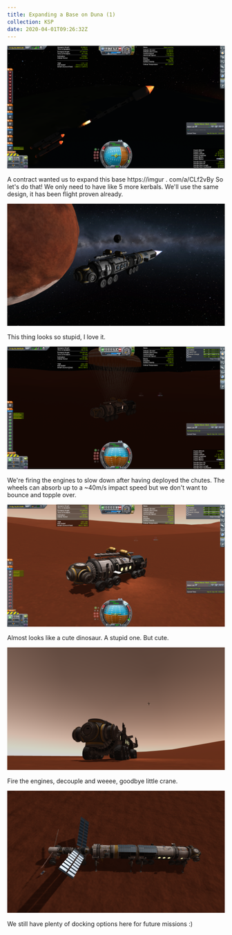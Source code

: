 ```yaml
---
title: Expanding a Base on Duna (1)
collection: KSP
date: 2020-04-01T09:26:32Z
---
```



![](/assets/images/KSP/imgur/5nRJy0L%20-%20Expanding%20a%20Base%20on%20Duna%20%281%29/imgur_5nRJy0L_001_zMCVLaj.png)

A contract wanted us to expand this base https://imgur . com/a/CLf2vBy
So let's do that! We only need to have like 5 more kerbals.
We'll use the same design, it has been flight proven already.

![](/assets/images/KSP/imgur/5nRJy0L%20-%20Expanding%20a%20Base%20on%20Duna%20%281%29/imgur_5nRJy0L_002_snuMwy6.png)

This thing looks so stupid, I love it.

![](/assets/images/KSP/imgur/5nRJy0L%20-%20Expanding%20a%20Base%20on%20Duna%20%281%29/imgur_5nRJy0L_003_aNVELcs.png)

We're firing the engines to slow down after having deployed the chutes.
The wheels can absorb up to a ~40m/s impact speed but we don't want to bounce and topple over.

![](/assets/images/KSP/imgur/5nRJy0L%20-%20Expanding%20a%20Base%20on%20Duna%20%281%29/imgur_5nRJy0L_004_wECZwJY.png)

Almost looks like a cute dinosaur. A stupid one. But cute.

![](/assets/images/KSP/imgur/5nRJy0L%20-%20Expanding%20a%20Base%20on%20Duna%20%281%29/imgur_5nRJy0L_005_qdt0pxa.png)

Fire the engines, decouple and weeee, goodbye little crane.

![](/assets/images/KSP/imgur/5nRJy0L%20-%20Expanding%20a%20Base%20on%20Duna%20%281%29/imgur_5nRJy0L_006_2cfwO7D.png)

We still have plenty of docking options here for future missions :)
